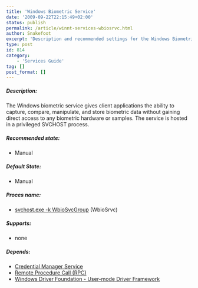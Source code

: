 ```yaml
---
title: 'Windows Biometric Service'
date: '2009-09-22T22:15:49+02:00'
status: publish
permalink: /article/winnt-services-wbiosrvc.html
author: Snakefoot
excerpt: 'Description and recommended settings for the Windows Biometric Service.'
type: post
id: 814
category:
    - 'Services Guide'
tag: []
post_format: []
---
```

##### Description:

 The Windows biometric service gives client applications the ability to capture, compare, manipulate, and store biometric data without gaining direct access to any biometric hardware or samples. The service is hosted in a privileged SVCHOST process.
 
##### Recommended state:

- Manual

##### Default State:

- Manual

##### Proces name:

- [svchost.exe -k WbioSvcGroup](/article/winnt-services-wrapper.html) (WbioSrvc)

##### Supports:

- none

##### Depends:

- [Credential Manager Service](/article/winnt-services-vaultsvc.html)
- [Remote Procedure Call (RPC)](/article/winnt-services-rpcss.html)
- [Windows Driver Foundation - User-mode Driver Framework](/article/winnt-services-wudfsvc.html)